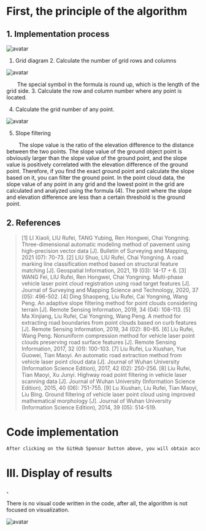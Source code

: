 #  First, the principle of the algorithm 

##  1. Implementation process 

 ![avatar]( 572e0c06bcb54451ac192ce6da16e5c5.png) 

 1. Grid diagram 2. Calculate the number of grid rows and columns  

 ![avatar]( 8f2cb9b5bfc24a5384cb05ee7c01f4e4.png) 

   The special symbol in the formula is round up, which is the length of the grid side. 3. Calculate the row and column number where any point is located.  

 4. Calculate the grid number of any point. 

 ![avatar]( bf04de34f1f240cfa2fc1a2806722d3b.png) 

  5. Slope filtering  

    The slope value is the ratio of the elevation difference to the distance between the two points. The slope value of the ground object point is obviously larger than the slope value of the ground point, and the slope value is positively correlated with the elevation difference of the ground point. Therefore, if you find the exact ground point and calculate the slope based on it, you can filter the ground point. In the point cloud data, the slope value of any point in any grid and the lowest point in the grid are calculated and analyzed using the formula (4). The point where the slope and elevation difference are less than a certain threshold is the ground point.  

##  2. References 

>  [1] LI Xiaoli, LIU Rufei, TANG Yubing, Ren Hongwei, Chai Yongning. Three-dimensional automatic modeling method of pavement using high-precision vector data [J]. Bulletin of Surveying and Mapping, 2021 (07): 70-73. [2] LIU Shuo, LIU Rufei, Chai Yongning. A road marking line classification method based on structural feature matching [J]. Geospatial Information, 2021, 19 (03): 14-17 + 6. [3] WANG Fei, LIU Rufei, Ren Hongwei, Chai Yongning. Multi-phase vehicle laser point cloud registration using road target features [J]. Journal of Surveying and Mapping Science and Technology, 2020, 37 (05): 496-502. [4] Ding Shaopeng, Liu Rufei, Cai Yongning, Wang Peng. An adaptive slope filtering method for point clouds considering terrain [J]. Remote Sensing Information, 2019, 34 (04): 108-113. [5] Ma Xinjiang, Liu Rufei, Cai Yongning, Wang Peng. A method for extracting road boundaries from point clouds based on curb features [J]. Remote Sensing Information, 2019, 34 (02): 80-85. [6] Liu Rufei, Wang Peng. Nonuniform compression method for vehicle laser point clouds preserving road surface features [J]. Remote Sensing Information, 2017, 32 (01): 100-103. [7] Liu Rufei, Lu Xiushan, Yue Guowei, Tian Maoyi. An automatic road extraction method from vehicle laser point cloud data [J]. Journal of Wuhan University (Information Science Edition), 2017, 42 (02): 250-256. [8] Liu Rufei, Tian Maoyi, Xu Junyi. Highway road point filtering in vehicle laser scanning data [J]. Journal of Wuhan University (Information Science Edition), 2015, 40 (06): 751-755. [9] Lu Xiushan, Liu Rufei, Tian Maoyi, Liu Bing. Ground filtering of vehicle laser point cloud using improved mathematical morphology [J]. Journal of Wuhan University (Information Science Edition), 2014, 39 (05): 514-519. 

#  Code implementation 

  ```python  
After clicking on the GitHub Sponsor button above, you will obtain access permissions to my private code repository ( https://github.com/slowlon/my_code_bar ) to view this blog code. By searching the code number of this blog, you can find the code you need, code number is: 202402030957445701
  ```  
#  III. Display of results 

 、

 There is no visual code written in the code, after all, the algorithm is not focused on visualization. 

 ![avatar]( 587746ed4fb2452b8990cbbf8ed168b3.png) 


